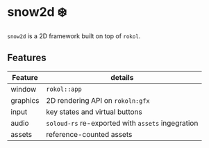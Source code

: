 # snow2d ❄️

`snow2d` is a 2D framework built on top of `rokol`.

## Features

| Feature   | details                                           |
|-----------|---------------------------------------------------|
| window    | `rokol::app`                                      |
| graphics  | 2D rendering API on `rokoln:gfx`                  |
| input     | key states and virtual buttons                    |
| audio     | `soloud-rs` re-exported with `assets` ingegration |
| assets    | reference-counted assets                          |

